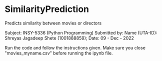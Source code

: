 # SimilarityPrediction
Predicts similarity between movies or directors


Subject: INSY-5336 (Python Programming)
Submitted by:
Name (UTA-ID): Shreyas Jagadeep Shete (1001888859);
Date: 09 - Dec - 2022

Run the code and follow the instructions given.
Make sure you close "movies_myname.csv" before running the ipynb file.
